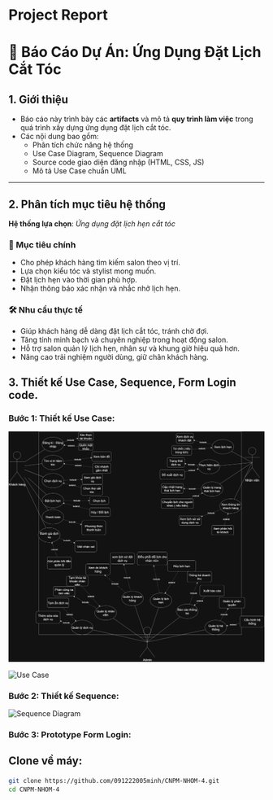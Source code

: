 # Project Report

# 📘 Báo Cáo Dự Án: Ứng Dụng Đặt Lịch Cắt Tóc

## 1. Giới thiệu

- Báo cáo này trình bày các **artifacts** và mô tả **quy trình làm việc** trong quá trình xây dựng ứng dụng đặt lịch cắt tóc.
- Các nội dung bao gồm:
  - Phân tích chức năng hệ thống
  - Use Case Diagram, Sequence Diagram
  - Source code giao diện đăng nhập (HTML, CSS, JS)
  - Mô tả Use Case chuẩn UML

---

## 2. Phân tích mục tiêu hệ thống  

**Hệ thống lựa chọn**: *Ứng dụng đặt lịch hẹn cắt tóc*  

### 🎯 Mục tiêu chính  
- Cho phép khách hàng tìm kiếm salon theo vị trí.  
- Lựa chọn kiểu tóc và stylist mong muốn.  
- Đặt lịch hẹn vào thời gian phù hợp.  
- Nhận thông báo xác nhận và nhắc nhở lịch hẹn.  

### 🛠️ Nhu cầu thực tế  
- Giúp khách hàng dễ dàng đặt lịch cắt tóc, tránh chờ đợi.  
- Tăng tính minh bạch và chuyên nghiệp trong hoạt động salon.  
- Hỗ trợ salon quản lý lịch hẹn, nhân sự và khung giờ hiệu quả hơn.  
- Nâng cao trải nghiệm người dùng, giữ chân khách hàng.  

## 3. Thiết kế Use Case, Sequence, Form Login code.
### Bước 1: Thiết kế Use Case:
![Use Case](../lab%202/UC%20Miniapp.png)

![Use Case](lab/lab3/UC.drawio.png)
### Bước 2: Thiết kế Sequence:
![Sequence Diagram](../lab3/UC.drawio.png)
### Bước 3: Prototype Form Login:

## Clone về máy:

```bash
git clone https://github.com/091222005minh/CNPM-NHOM-4.git
cd CNPM-NHOM-4
